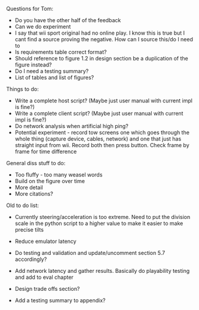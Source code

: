 Questions for Tom:

- Do you have the other half of the feedback
- Can we do experiment
- I say that wii sport original had no online play. I know this is true but I cant find a source proving the negative. How can I source this/do I need to
- Is requirements table correct format?
- Should reference to figure 1.2 in design section be a duplication of the figure instead?
- Do I need a testing summary? 
- List of tables and list of figures?

Things to do:
- Write a complete host script? (Maybe just user manual with current impl is fine?)
- Write a complete client script? (Maybe just user manual with current impl is fine?)
- Do network analysis when artificial high ping?
- Potential experiment - record tow screens one which goes through the whole thing (capture device, cables, network) and one that just has straight input from wii. Record both then press button. Check frame by frame for time difference

General diss stuff to do:
- Too fluffy - too many weasel words
- Build on the figure over time
- More detail
- More citations?

Old to do list:
- Currently steering/acceleration is too extreme. Need to put the division scale in the python script to a higher value to make it easier to make precise tilts
- Reduce emulator latency 

- Do testing and validation and update/uncomment section 5.7 accordingly?

- Add network latency and gather results. Basically do playability testing and add to eval chapter

- Design trade offs section?
- Add a testing summary to appendix?

